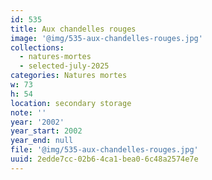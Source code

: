 ```yaml
---
id: 535
title: Aux chandelles rouges
image: '@img/535-aux-chandelles-rouges.jpg'
collections:
  - natures-mortes
  - selected-july-2025
categories: Natures mortes
w: 73
h: 54
location: secondary storage
note: ''
year: '2002'
year_start: 2002
year_end: null
file: '@img/535-aux-chandelles-rouges.jpg'
uuid: 2edde7cc-02b6-4ca1-bea0-6c48a2574e7e
---
```


